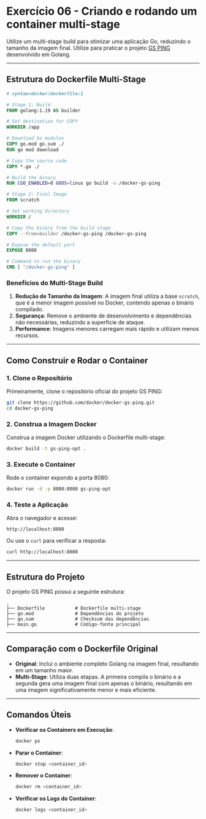 # Exercício 06 -  Criando e rodando um container multi-stage

Utilize um multi-stage build para otimizar uma aplicação Go, reduzindo o tamanho da imagem final. Utilize para praticar o projeto [GS PING](https://github.com/docker/docker-gs-ping)  desenvolvido em Golang.

---

## Estrutura do Dockerfile Multi-Stage

```dockerfile
# syntax=docker/dockerfile:1

# Stage 1: Build
FROM golang:1.19 AS builder

# Set destination for COPY
WORKDIR /app

# Download Go modules
COPY go.mod go.sum ./
RUN go mod download

# Copy the source code
COPY *.go ./

# Build the binary
RUN CGO_ENABLED=0 GOOS=linux go build -o /docker-gs-ping

# Stage 2: Final Image
FROM scratch

# Set working directory
WORKDIR /

# Copy the binary from the build stage
COPY --from=builder /docker-gs-ping /docker-gs-ping

# Expose the default port
EXPOSE 8080

# Command to run the binary
CMD [ "/docker-gs-ping" ]
```

### Benefícios do Multi-Stage Build

1. **Redução de Tamanho da Imagem**: A imagem final utiliza a base `scratch`, que é a menor imagem possível no Docker, contendo apenas o binário compilado.
2. **Segurança**: Remove o ambiente de desenvolvimento e dependências não necessárias, reduzindo a superfície de ataque.
3. **Performance**: Imagens menores carregam mais rápido e utilizam menos recursos.

---

## Como Construir e Rodar o Container

### 1. Clone o Repositório
Primeiramente, clone o repositório oficial do projeto GS PING:
```bash
git clone https://github.com/docker/docker-gs-ping.git
cd docker-gs-ping
```

### 2. Construa a Imagem Docker
Construa a imagem Docker utilizando o Dockerfile multi-stage:
```bash
docker build -t gs-ping-opt .
```

### 3. Execute o Container
Rode o container expondo a porta 8080:
```bash
docker run -d -p 8080:8080 gs-ping-opt
```

### 4. Teste a Aplicação
Abra o navegador e acesse:
```
http://localhost:8080
```
Ou use o `curl` para verificar a resposta:
```bash
curl http://localhost:8080
```

---

## Estrutura do Projeto

O projeto GS PING possui a seguinte estrutura:
```plaintext
.
├── Dockerfile           # Dockerfile multi-stage
├── go.mod               # Dependências do projeto
├── go.sum               # Checksum das dependências
├── main.go              # Código-fonte principal
```

---

## Comparação com o Dockerfile Original

- **Original**: Inclui o ambiente completo Golang na imagem final, resultando em um tamanho maior.
- **Multi-Stage**: Utiliza duas etapas. A primeira compila o binário e a segunda gera uma imagem final com apenas o binário, resultando em uma imagem significativamente menor e mais eficiente.

---

## Comandos Úteis

- **Verificar os Containers em Execução**:
  ```bash
  docker ps
  ```

- **Parar o Container**:
  ```bash
  docker stop <container_id>
  ```

- **Remover o Container**:
  ```bash
  docker rm <container_id>
  ```

- **Verificar os Logs do Container**:
  ```bash
  docker logs <container_id>
  ```

